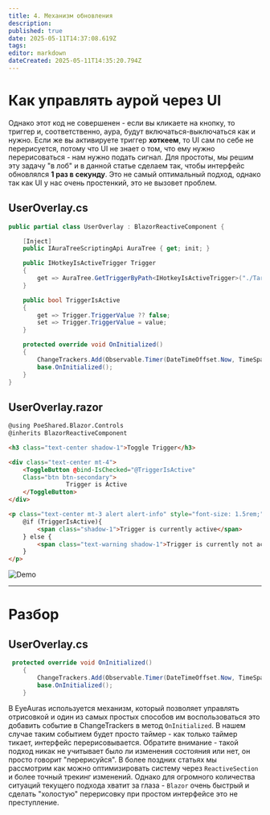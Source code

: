 ```yaml
---
title: 4. Механизм обновления
description: 
published: true
date: 2025-05-11T14:37:08.619Z
tags: 
editor: markdown
dateCreated: 2025-05-11T14:35:20.794Z
---
```


# Как управлять аурой через UI

Однако этот код не совершенен - если вы кликаете на кнопку, то триггер и, соответственно, аура, будут включаться-выключаться как и нужно.
Если же вы активируете триггер **хоткеем**, то UI сам по себе не перерисуется, потому что UI не знает о том, что ему нужно перерисоваться - нам нужно подать сигнал.
Для простоты, мы решим эту задачу "в лоб" и в данной статье сделаем так, чтобы интерфейс обновлялся **1 раз в секунду**. 
Это не самый оптимальный подход, однако так как UI у нас очень простенкий, это не вызовет проблем.


## UserOverlay.cs
```csharp
public partial class UserOverlay : BlazorReactiveComponent {

    [Inject]
    public IAuraTreeScriptingApi AuraTree { get; init; }

    public IHotkeyIsActiveTrigger Trigger 
    {
        get => AuraTree.GetTriggerByPath<IHotkeyIsActiveTrigger>("./TargetAura");
    }

    public bool TriggerIsActive
    {
        get => Trigger.TriggerValue ?? false;
        set => Trigger.TriggerValue = value;
    }

    protected override void OnInitialized()
    {
        ChangeTrackers.Add(Observable.Timer(DateTimeOffset.Now, TimeSpan.FromSeconds(1)));
        base.OnInitialized();
    }
}
```

## UserOverlay.razor
```html
@using PoeShared.Blazor.Controls
@inherits BlazorReactiveComponent

<h3 class="text-center shadow-1">Toggle Trigger</h3>

<div class="text-center mt-4">
    <ToggleButton @bind-IsChecked="@TriggerIsActive" 
    Class="btn btn-secondary">
                Trigger is Active
    </ToggleButton>
</div>

<p class="text-center mt-3 alert alert-info" style="font-size: 1.5rem;">
    @if (TriggerIsActive){
        <span class="shadow-1">Trigger is currently active</span>
    } else {
        <span class="text-warning shadow-1">Trigger is currently not active</span>
    }
</p>
```

![Demo](https://s3.eyeauras.net/media/2025/05/NVIDIA_Overlay_W7LNmgAsPK.gif)

---

# Разбор
## UserOverlay.cs
```csharp
 protected override void OnInitialized()
    {
        ChangeTrackers.Add(Observable.Timer(DateTimeOffset.Now, TimeSpan.FromSeconds(1)));
        base.OnInitialized();
    }
```
В EyeAuras используется механизм, который позволяет управлять отрисовкой и один из самых простых способов им воспользоваться это добавить
событие в ChangeTrackers в метод `OnInitialized`. В нашем случае таким событием будет просто таймер - как только таймер тикает, интерфейс перерисовывается.
Обратите внимание - такой подход никак не учитывает было ли изменения состояния или нет, он просто говорит "перерисуйся". 
В более поздних статьях мы рассмотрим как можно оптимизировать систему через `ReactiveSection` и более точный трекинг изменений. Однако для огромного количества ситуаций текущего подхода хватит за глаза - `Blazor` очень быстрый и сделать "холостую" перерисовку при простом интерфейсе это не преступление. 



